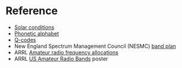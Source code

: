 # Reference

- [Solar conditions](conditions)
- [Phonetic alphabet](alphabet)
- [Q-codes](qcodes)
- New England Spectrum Management Council (NESMC) [band plan](https://www.nesmc.org/docs/nesmc_bandplans_2025.pdf)
- ARRL [Amateur radio frequency allocations](https://www.arrl.org/frequency-allocations)
- ARRL [US Amateur Radio Bands](https://www.arrl.org/frequency-allocations) poster
